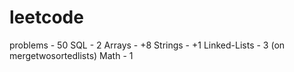 # leetcode
problems - 50
SQL - 2
Arrays - +8
Strings - +1
Linked-Lists - 3 (on mergetwosortedlists)
Math - 1